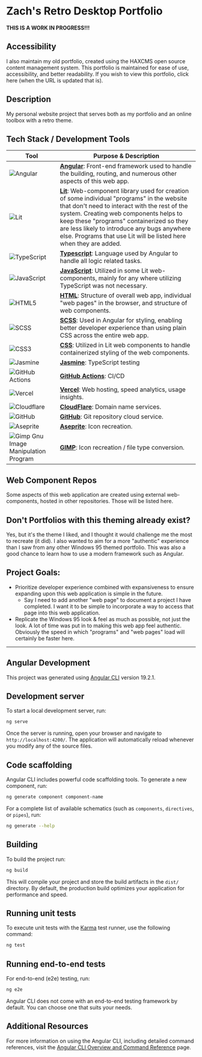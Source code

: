 # Zach's Retro Desktop Portfolio

**THIS IS A WORK IN PROGRESS!!!**

## Accessibility

I also maintain my old portfolio, created using the HAXCMS open source content management system. This portfolio is maintained for ease of use, accessibility, and better readability. If you wish to view this portfolio, click here (when the URL is updated that is).

## Description

My personal website project that serves both as my portfolio and an online toolbox with a retro theme.

## Tech Stack / Development Tools

| Tool | Purpose & Description |
| ---- | --------------------- |
| ![Angular](https://img.shields.io/badge/angular-%23DD0031.svg?style=for-the-badge&logo=angular&logoColor=white) | **[Angular](https://angular.dev/)**: Front-end framework used to handle the building, routing, and numerous other aspects of this web app. |
| ![Lit](https://img.shields.io/badge/lit-4c64ff.svg?style=for-the-badge&logo=lit&logoColor=white) | **[Lit](https://lit.dev/docs/)**: Web-component library used for creation of some individual "programs" in the website that don't need to interact with the rest of the system. Creating web components helps to keep these "programs" containerized so they are less likely to introduce any bugs anywhere else. Programs that use Lit will be listed here when they are added. |
| ![TypeScript](https://img.shields.io/badge/typescript-%23007ACC.svg?style=for-the-badge&logo=typescript&logoColor=white) | **[Typescript](https://www.typescriptlang.org/)**: Language used by Angular to handle all logic related tasks. |
| ![JavaScript](https://img.shields.io/badge/javascript-%23323330.svg?style=for-the-badge&logo=javascript&logoColor=%23F7DF1E) | **[JavaScript](https://developer.mozilla.org/en-US/docs/Web/JavaScript)**: Utilized in some Lit web-components, mainly for any where utilizing TypeScript was not necessary. |
| ![HTML5](https://img.shields.io/badge/html5-%23E34F26.svg?style=for-the-badge&logo=html5&logoColor=white) | **[HTML](https://developer.mozilla.org/en-US/docs/Web/HTML)**: Structure of overall web app, individual "web pages" in the browser, and structure of web components. |
| ![SCSS](https://img.shields.io/badge/scss-%23cf649a.svg?style=for-the-badge&logo=sass&logoColor=white) | **[SCSS](https://sass-lang.com/documentation/syntax/)**: Used in Angular for styling, enabling better developer experience than using plain CSS across the entire web app. |
| ![CSS3](https://img.shields.io/badge/css3-%231572B6.svg?style=for-the-badge&logo=css3&logoColor=white) | **[CSS](https://developer.mozilla.org/en-US/docs/Web/CSS)**: Utilized in Lit web components to handle containerized styling of the web components. |
| ![Jasmine](https://img.shields.io/badge/jasmine-%238A4182.svg?style=for-the-badge&logo=jasmine&logoColor=white) | **[Jasmine](https://jasmine.github.io/)**: TypeScript testing |
| ![GitHub Actions](https://img.shields.io/badge/github%20actions-%232671E5.svg?style=for-the-badge&logo=githubactions&logoColor=white) | **[GitHub Actions](https://docs.github.com/en/actions)**: CI/CD |
| ![Vercel](https://img.shields.io/badge/vercel-%23000000.svg?style=for-the-badge&logo=vercel&logoColor=white) | **[Vercel](https://vercel.com/)**: Web hosting, speed analytics, usage insights. |
| ![Cloudflare](https://img.shields.io/badge/Cloudflare-F38020?style=for-the-badge&logo=Cloudflare&logoColor=white) | **[CloudFlare](https://www.cloudflare.com/)**: Domain name services. |
| ![GitHub](https://img.shields.io/badge/github-%23121011.svg?style=for-the-badge&logo=github&logoColor=white) | **[GitHub](https://github.com/zdodson21/retro-desktop-portfolio)**: Git repository cloud service. |
| ![Aseprite](https://img.shields.io/badge/Aseprite-FFFFFF?style=for-the-badge&logo=Aseprite&logoColor=#7D929E) | **[Aseprite](https://www.aseprite.org/)**: Icon recreation. |
| ![Gimp Gnu Image Manipulation Program](https://img.shields.io/badge/Gimp-657D8B?style=for-the-badge&logo=gimp&logoColor=FFFFFF) | **[GIMP](https://www.gimp.org/)**: Icon recreation / file type conversion. |

## Web Component Repos

Some aspects of this web application are created using external web-components, hosted in other repositories. Those will be listed here.

## Don't Portfolios with this theming already exist?

Yes, but it's the theme I liked, and I thought it would challenge me the most to recreate (it did). I also wanted to aim for a more "authentic" experience than I saw from any other Windows 95 themed portfolio. This was also a good chance to learn how to use a modern framework such as Angular.

## Project Goals:

* Prioritize developer experience combined with expansiveness to ensure expanding upon this web application is simple in the future.
  * Say I need to add another "web page" to document a project I have completed. I want it to be simple to incorporate a way to access that page into this web application.
* Replicate the Windows 95 look & feel as much as possible, not just the look. A lot of time was put in to making this web app feel authentic. Obviously the speed in which "programs" and "web pages" load will certainly be faster here.

---

## Angular Development

This project was generated using [Angular CLI](https://github.com/angular/angular-cli) version 19.2.1.

## Development server

To start a local development server, run:

```bash
ng serve
```

Once the server is running, open your browser and navigate to `http://localhost:4200/`. The application will automatically reload whenever you modify any of the source files.

## Code scaffolding

Angular CLI includes powerful code scaffolding tools. To generate a new component, run:

```bash
ng generate component component-name
```

For a complete list of available schematics (such as `components`, `directives`, or `pipes`), run:

```bash
ng generate --help
```

## Building

To build the project run:

```bash
ng build
```

This will compile your project and store the build artifacts in the `dist/` directory. By default, the production build optimizes your application for performance and speed.

## Running unit tests

To execute unit tests with the [Karma](https://karma-runner.github.io) test runner, use the following command:

```bash
ng test
```

## Running end-to-end tests

For end-to-end (e2e) testing, run:

```bash
ng e2e
```

Angular CLI does not come with an end-to-end testing framework by default. You can choose one that suits your needs.

## Additional Resources

For more information on using the Angular CLI, including detailed command references, visit the [Angular CLI Overview and Command Reference](https://angular.dev/tools/cli) page.
